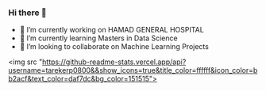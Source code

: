 ### Hi there 👋
- 🔭 I’m currently working on HAMAD GENERAL HOSPITAL
- 🌱 I’m currently learning Masters in Data Science 
- 👯 I’m looking to collaborate on Machine Learning Projects 

<img src "https://github-readme-stats.vercel.app/api?username=tarekerp0800&&show_icons=true&title_color=ffffff&icon_color=bb2acf&text_color=daf7dc&bg_color=151515">

<!--
**tarekerp0800/tarekerp0800** is a ✨ _special_ ✨ repository because its `README.md` (this file) appears on your GitHub profile.

Here are some ideas to get you started:

- 🔭 I’m currently working on ...
- 🌱 I’m currently learning ...
- 👯 I’m looking to collaborate on ...
- 🤔 I’m looking for help with ...
- 💬 Ask me about ...
- 📫 How to reach me: ...
- 😄 Pronouns: ...
- ⚡ Fun fact: ...
-->
